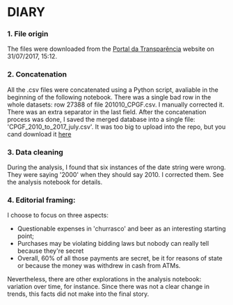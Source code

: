 # DIARY

### 1. File origin
The files were downloaded from the [Portal da Transparência](http://www.portaldatransparencia.gov.br/downloads/mensal.asp?c=CPGF#meses04) website on 31/07/2017, 15:12.

### 2. Concatenation
All the .csv files were concatenated using a Python script, avaliable in the beginning of the following notebook.
There was a single bad row in the whole datasets: row 27388 of file 201010_CPGF.csv.
I manually corrected it. There was an extra separator in the last field.
After the concatenation process was done, I saved the merged database into a single file: 'CPGF_2010_to_2017_july.csv'. It was too big to upload into the repo, but you cand download it [here](https://drive.google.com/file/d/0B6khFsxSwoi2cHEwZDNaM3MxMUU/view)

### 3. Data cleaning
During the analysis, I found that six instances of the date string were wrong. They were saying '2000' when they should say 2010. I corrected them. See the analysis notebook for details.

### 4. Editorial framing:
I choose to focus on three aspects: 
- Questionable expenses in 'churrasco' and beer as an interesting starting point; 
- Purchases may be violating bidding laws but nobody can really tell because they're secret
- Overall, 60% of all those payments are secret, be it for reasons of state or because the money was withdrew in cash from ATMs.

Nevertheless, there are other explorations in the analysis notebook: variation over time, for instance. Since there was not a clear change in trends, this facts did not make into the final story.